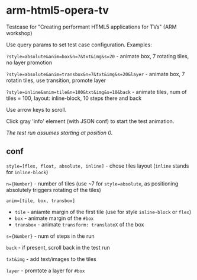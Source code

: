 # arm-html5-opera-tv
Testcase for "Creating performant HTML5 applications for TVs" (ARM workshop)

Use query params to set test case configuration. Examples:

`?style=absolute&anim=box&n=7&txt&img&s=20` - animate box, 7 rotating tiles, no layer promotion

`?style=absolute&anim=transbox&n=7&txt&img&s=20&layer` - animate box, 7 rotatin tiles, use transition, promote layer

`?style=inline&anim=tile&n=100&txt&img&s=10&back` - animate tiles, num of tiles = 100, layout: inline-block, 10 steps there and back

Use arrow keys to scroll.

Click gray 'info' element (with JSON conf) to start the test animation.

<em>The test run assumes starting at position 0.</em>

## conf

`style=[flex, float, absolute, inline]` - chose tiles layout (`inline` stands for `inline-block`)

`n={Number}` - number of tiles (use ~7 for `style=absolute`, as positioning absolutely triggers rotating of the tiles)

`anim=[tile, box, transbox]`

- `tile` - aniamte margin of the first tile (use for style `inline-block` or `flex`)
- `box` - animate margin of the `#box`
- `transbox` - animate `transform: translateX` of the box

`s={Number}` - num of steps in the run

`back` - if present, scroll back in the test run

`txt&img` - add text/images to the tiles

`layer` - promtote a layer for `#box`
